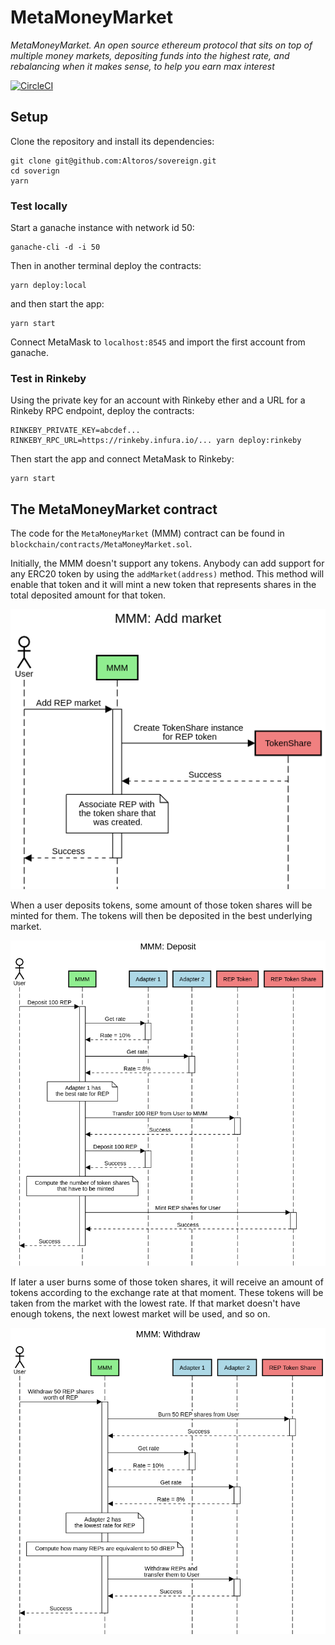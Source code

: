 # MetaMoneyMarket

_MetaMoneyMarket. An open source ethereum protocol that sits on top of multiple money markets, depositing funds into the highest rate, and rebalancing when it makes sense, to help you earn max interest_

[![CircleCI](https://circleci.com/gh/Altoros/sovereign.svg?style=svg&circle-token=c896805e7605d1f3fbc799cc83e4b76a86a7514d)](https://circleci.com/gh/Altoros/sovereign)

## Setup

Clone the repository and install its dependencies:

```
git clone git@github.com:Altoros/sovereign.git
cd soverign
yarn
```

### Test locally

Start a ganache instance with network id 50:

```
ganache-cli -d -i 50
```

Then in another terminal deploy the contracts:

```
yarn deploy:local
```

and then start the app:

```
yarn start
```

Connect MetaMask to `localhost:8545` and import the first account from ganache.

### Test in Rinkeby

Using the private key for an account with Rinkeby ether and a URL for a Rinkeby
RPC endpoint, deploy the contracts:

```
RINKEBY_PRIVATE_KEY=abcdef... RINKEBY_RPC_URL=https://rinkeby.infura.io/... yarn deploy:rinkeby
```

Then start the app and connect MetaMask to Rinkeby:

```
yarn start
```

## The MetaMoneyMarket contract

The code for the `MetaMoneyMarket` (MMM) contract can be found in
`blockchain/contracts/MetaMoneyMarket.sol`.

Initially, the MMM doesn't support any tokens. Anybody can add support for any
ERC20 token by using the `addMarket(address)` method. This method will enable
that token and it will mint a new token that represents shares in the total
deposited amount for that token.

![Adding a market](images/add-market.png)

When a user deposits tokens, some amount of those token shares will be minted
for them. The tokens will then be deposited in the best underlying market.

![Depositing](images/deposit.png)

If later a user burns some of those token shares, it will receive an amount of
tokens according to the exchange rate at that moment. These tokens will be taken
from the market with the lowest rate. If that market doesn't have enough tokens,
the next lowest market will be used, and so on.

![Withdrawing](images/withdraw.png)
